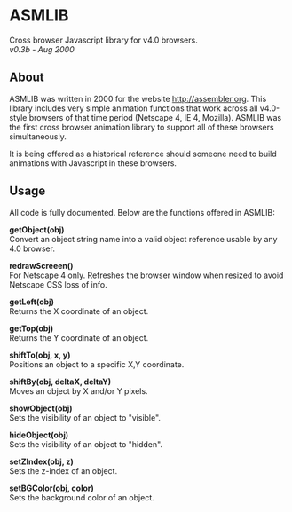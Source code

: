 ASMLIB
==

Cross browser Javascript library for v4.0 browsers.<br>
*v0.3b - Aug 2000*


About
--

ASMLIB was written in 2000 for the website http://assembler.org.  This library includes very simple animation functions that work across all v4.0-style browsers of that time period (Netscape 4, IE 4, Mozilla).  ASMLIB was the first cross browser animation library to support all of these browsers simultaneously.

It is being offered as a historical reference should someone need to build animations with Javascript in these browsers.

Usage
--

All code is fully documented.  Below are the functions offered in ASMLIB:

**getObject(obj)**<br>
Convert an object string name into a valid object reference usable by any 4.0 browser.

**redrawScreeen()**<br>
For Netscape 4 only.  Refreshes the browser window when resized to avoid Netscape CSS loss of info.

**getLeft(obj)**<br>
Returns the X coordinate of an object.

**getTop(obj)**<br>
Returns the Y coordinate of an object.

**shiftTo(obj, x, y)**<br>
Positions an object to a specific X,Y coordinate.

**shiftBy(obj, deltaX, deltaY)**<br>
Moves an object by X and/or Y pixels.

**showObject(obj)**<br>
Sets the visibility of an object to "visible".

**hideObject(obj)**<br>
Sets the visibility of an object to "hidden".

**setZIndex(obj, z)**<br>
Sets the z-index of an object.

**setBGColor(obj, color)**<br>
Sets the background color of an object.
